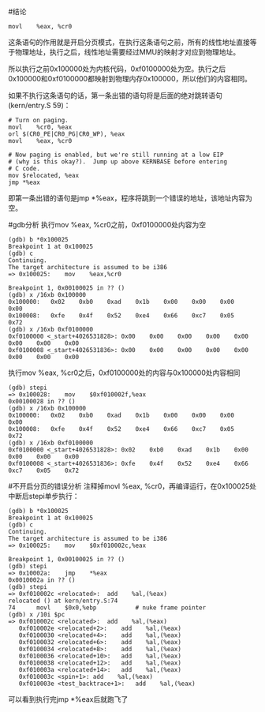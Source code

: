 #结论
```
movl    %eax, %cr0
```
这条语句的作用就是开启分页模式，在执行这条语句之前，所有的线性地址直接等于物理地址，执行之后，线性地址需要经过MMU的映射才对应到物理地址。

所以执行之前0x100000处为内核代码，0xf0100000处为空。执行之后0x100000和0xf0100000都映射到物理内存0x100000，所以他们的内容相同。

如果不执行这条语句的话，第一条出错的语句将是后面的绝对跳转语句(kern/entry.S 59)：
```
# Turn on paging.
movl    %cr0, %eax
orl $(CR0_PE|CR0_PG|CR0_WP), %eax
movl    %eax, %cr0

# Now paging is enabled, but we're still running at a low EIP
# (why is this okay?).  Jump up above KERNBASE before entering
# C code.
mov $relocated, %eax
jmp *%eax
```
即第一条出错的语句是jmp *%eax，程序将跳到一个错误的地址，该地址内容为空。

#gdb分析
执行mov %eax, %cr0之前，0xf0100000处内容为空
```
(gdb) b *0x100025
Breakpoint 1 at 0x100025
(gdb) c
Continuing.
The target architecture is assumed to be i386
=> 0x100025:    mov    %eax,%cr0

Breakpoint 1, 0x00100025 in ?? ()
(gdb) x /16xb 0x100000
0x100000:   0x02    0xb0    0xad    0x1b    0x00    0x00    0x00    0x00
0x100008:   0xfe    0x4f    0x52    0xe4    0x66    0xc7    0x05    0x72
(gdb) x /16xb 0xf0100000
0xf0100000 <_start+4026531828>: 0x00    0x00    0x00    0x00    0x00    0x00    0x00    0x00
0xf0100008 <_start+4026531836>: 0x00    0x00    0x00    0x00    0x00    0x00    0x00    0x00
```

执行mov %eax, %cr0之后，0xf0100000处的内容与0x100000处内容相同
```
(gdb) stepi
=> 0x100028:    mov    $0xf010002f,%eax
0x00100028 in ?? ()
(gdb) x /16xb 0x100000
0x100000:   0x02    0xb0    0xad    0x1b    0x00    0x00    0x00    0x00
0x100008:   0xfe    0x4f    0x52    0xe4    0x66    0xc7    0x05    0x72
(gdb) x /16xb 0xf0100000
0xf0100000 <_start+4026531828>: 0x02    0xb0    0xad    0x1b    0x00    0x00    0x00    0x00
0xf0100008 <_start+4026531836>: 0xfe    0x4f    0x52    0xe4    0x66    0xc7    0x05    0x72
```

#不开启分页的错误分析
注释掉movl    %eax, %cr0，再编译运行，在0x100025处中断后stepi单步执行：
```
(gdb) b *0x100025
Breakpoint 1 at 0x100025
(gdb) c
Continuing.
The target architecture is assumed to be i386
=> 0x100025:    mov    $0xf010002c,%eax

Breakpoint 1, 0x00100025 in ?? ()
(gdb) stepi
=> 0x10002a:    jmp    *%eax
0x0010002a in ?? ()
(gdb) stepi
=> 0xf010002c <relocated>:  add    %al,(%eax)
relocated () at kern/entry.S:74
74      movl    $0x0,%ebp           # nuke frame pointer
(gdb) x /10i $pc
=> 0xf010002c <relocated>:  add    %al,(%eax)
   0xf010002e <relocated+2>:    add    %al,(%eax)
   0xf0100030 <relocated+4>:    add    %al,(%eax)
   0xf0100032 <relocated+6>:    add    %al,(%eax)
   0xf0100034 <relocated+8>:    add    %al,(%eax)
   0xf0100036 <relocated+10>:   add    %al,(%eax)
   0xf0100038 <relocated+12>:   add    %al,(%eax)
   0xf010003a <relocated+14>:   add    %al,(%eax)
   0xf010003c <spin+1>: add    %al,(%eax)
   0xf010003e <test_backtrace+1>:   add    %al,(%eax)
```
可以看到执行完jmp *%eax后就跑飞了

